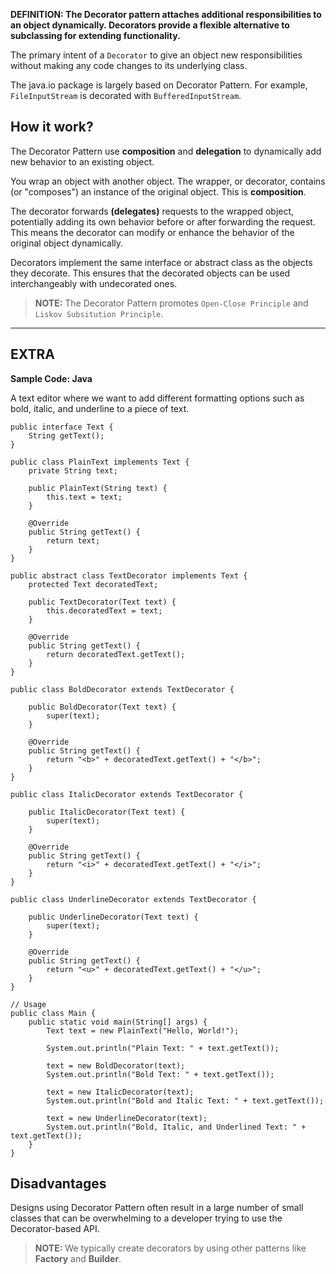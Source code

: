 
**DEFINITION: The Decorator pattern attaches additional responsibilities to an object dynamically. Decorators provide a flexible alternative to subclassing for extending functionality.**

The primary intent of a `Decorator` to give an object new responsibilities without making any code changes to its underlying class.

The java.io package is largely based on Decorator Pattern. For example, `FileInputStream` is decorated with `BufferedInputStream`.

## How it work?

The Decorator Pattern use **composition** and **delegation** to dynamically add new behavior to an existing object.

You wrap an object with another object. The wrapper, or decorator, contains (or "composes") an instance of the original object. This is **composition**.

The decorator forwards **(delegates)** requests to the wrapped object, potentially adding its own behavior before or after forwarding the request. This means the decorator can modify or enhance the behavior of the original object dynamically.

Decorators implement the same interface or abstract class as the objects they decorate. This ensures that the decorated objects can be used interchangeably with undecorated ones.

> **NOTE:** The Decorator Pattern promotes `Open-Close Principle` and `Liskov Subsitution Principle`.

---

## EXTRA

**Sample Code: Java**

A text editor where we want to add different formatting options such as bold, italic, and underline to a piece of text.

```
public interface Text {
    String getText();
}

public class PlainText implements Text {
    private String text;

    public PlainText(String text) {
        this.text = text;
    }

    @Override
    public String getText() {
        return text;
    }
}

public abstract class TextDecorator implements Text {
    protected Text decoratedText;

    public TextDecorator(Text text) {
        this.decoratedText = text;
    }

    @Override
    public String getText() {
        return decoratedText.getText();
    }
}

public class BoldDecorator extends TextDecorator {

    public BoldDecorator(Text text) {
        super(text);
    }

    @Override
    public String getText() {
        return "<b>" + decoratedText.getText() + "</b>";
    }
}

public class ItalicDecorator extends TextDecorator {

    public ItalicDecorator(Text text) {
        super(text);
    }

    @Override
    public String getText() {
        return "<i>" + decoratedText.getText() + "</i>";
    }
}

public class UnderlineDecorator extends TextDecorator {

    public UnderlineDecorator(Text text) {
        super(text);
    }

    @Override
    public String getText() {
        return "<u>" + decoratedText.getText() + "</u>";
    }
}

// Usage
public class Main {
    public static void main(String[] args) {
        Text text = new PlainText("Hello, World!");

        System.out.println("Plain Text: " + text.getText());

        text = new BoldDecorator(text);
        System.out.println("Bold Text: " + text.getText());

        text = new ItalicDecorator(text);
        System.out.println("Bold and Italic Text: " + text.getText());

        text = new UnderlineDecorator(text);
        System.out.println("Bold, Italic, and Underlined Text: " + text.getText());
    }
}
```

## Disadvantages

Designs using Decorator Pattern often result in a large number of small classes that can be overwhelming to a developer trying to use the Decorator-based API.

> **NOTE:** We typically create decorators by using other patterns like **Factory** and **Builder**.
